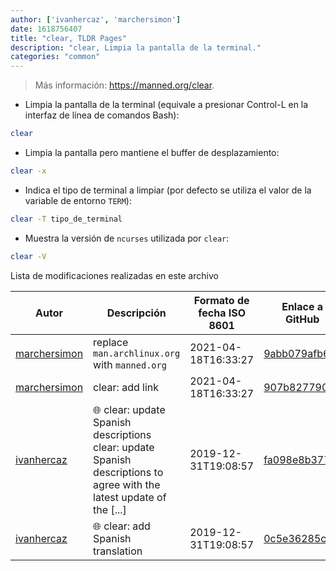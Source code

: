 ```yaml
---
author: ['ivanhercaz', 'marchersimon']
date: 1618756407
title: "clear, TLDR Pages"
description: "clear, Limpia la pantalla de la terminal."
categories: "common"
---
```

> Más información: <https://manned.org/clear>.

- Limpia la pantalla de la terminal (equivale a presionar Control-L en la interfaz de línea de comandos Bash):

```bash
clear
```

- Limpia la pantalla pero mantiene el buffer de desplazamiento:

```bash
clear -x
```

- Indica el tipo de terminal a limpiar (por defecto se utiliza el valor de la variable de entorno `TERM`):

```bash
clear -T tipo_de_terminal
```

- Muestra la versión de `ncurses` utilizada por `clear`:

```bash
clear -V
```
Lista de modificaciones realizadas en este archivo


Autor | Descripción | Formato de fecha ISO 8601 | Enlace a GitHub
------|-----|-----|-----
[marchersimon](mailto:marchersimon@zohomail.eu) | replace `man.archlinux.org` with `manned.org` | 2021-04-18T16:33:27 | [9abb079afb69](https://github.com/tldr-pages/tldr/commit/9abb079afb6972f3de61a30e1b3fb849ad4b68d9)
[marchersimon](mailto:marchersimon@zohomail.eu) | clear: add link | 2021-04-18T16:33:27 | [907b82779088](https://github.com/tldr-pages/tldr/commit/907b827790882ee9086eb4d20cf8e3059343048a)
[ivanhercaz](mailto:ivan@ivanhercaz.com) | :globe_with_meridians: clear: update Spanish descriptions clear: update Spanish descriptions to agree with the latest update of the [...] | 2019-12-31T19:08:57 | [fa098e8b3777](https://github.com/tldr-pages/tldr/commit/fa098e8b3777a715c7471b3c38f0342a31021359)
[ivanhercaz](mailto:ivan@ivanhercaz.com) | :globe_with_meridians: clear: add Spanish translation | 2019-12-31T19:08:57 | [0c5e36285c26](https://github.com/tldr-pages/tldr/commit/0c5e36285c26f133ee242b2d27e37292f88b2b49)

